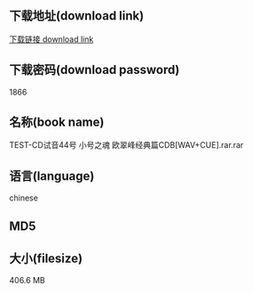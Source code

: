 ## 下载地址(download link)
[下载链接 download link](https://voluble-croquembouche-d321dc.netlify.app/?s=TEST-CD%E8%AF%95%E9%9F%B344%E5%8F%B7+%E5%B0%8F%E5%8F%B7%E4%B9%8B%E9%AD%82+%E6%AC%A7%E7%BF%A0%E5%B3%B0%E7%BB%8F%E5%85%B8%E7%AF%87CDB%5BWAV%2BCUE%5D.rar)

## 下载密码(download password)
1866

## 名称(book name)
TEST-CD试音44号 小号之魂 欧翠峰经典篇CDB[WAV+CUE].rar.rar

## 语言(language)
chinese

## MD5


## 大小(filesize)
406.6 MB
